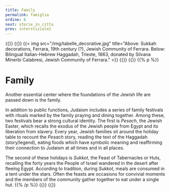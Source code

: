 ```yaml
---
title: Family
permalink: famiglia
ordine: 6
next: storie_in_citta
prev: interstiziale2
---
```


{{<row>}}
{{<column>}}
{{< img src="/img/tabelle_decorative.jpg" title="Above: Sukkah decorations, Ferrara, 19th century (?), Jewish Community of Ferrara. Below: Bilingual Italian-Hebrew Haggadah, Trieste, 1863, donated by Silvana Minerbi Calabresi, Jewish Community of Ferrara." >}}
{{</column>}}
{{<column>}}
{{% p %}}
# Family
Another essential center where the foundations of the Jewish life are passed down is the family.

In addition to public functions, Judaism includes a series of family festivals with rituals marked by the family praying and dining together. Among these, two
festivals bear a strong cultural identity. The first is *Pesach*, the Jewish Easter, which recalls the exodus of the Jewish people from Egypt and its liberation from
slavery. Every year, Jewish families sit around the holiday table to recount the *Pesach* story, reading the text of the Haggadah (story/legend), eating foods which have symbolic meaning and reaffirming their connection to Judaism at all times and in all places.

The second of these holidays is *Sukkot*, the Feast of Tabernacles or Huts, recalling the forty years the People of Israel wandered in the desert after fleeing
Egypt. According to tradition, during *Sukkot*, meals are consumed in a tent under the stars. Often the feasts are occasions for convivial moments and the members of the community gather together to eat under a single hut.
{{% /p %}}
{{</column>}}
{{</row>}}